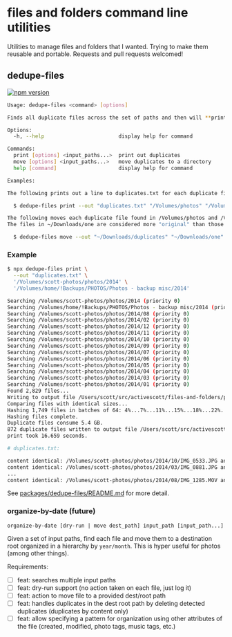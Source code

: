 # files and folders command line utilities

Utilities to manage files and folders that I wanted. Trying to make them reusable and portable. Requests and pull requests welcomed!

## dedupe-files

[![npm version](https://badge.fury.io/js/dedupe-files.svg)](https://www.npmjs.com/package/dedupe-files)

```sh
Usage: dedupe-files <command> [options]

Finds all duplicate files across the set of paths and then will **print** them out, **move** them to a directory, or **delete** them. Duplicates are identified by their actual content not their name or other attributes.

Options:
  -h, --help                        display help for command

Commands:
  print [options] <input_paths...>  print out duplicates
  move [options] <input_paths...>   move duplicates to a directory
  help [command]                    display help for command

Examples:

The following prints out a line to duplicates.txt for each duplicate file found in /Volumes/photos and /Volumes/backups/photos:

  $ dedupe-files print --out "duplicates.txt" "/Volumes/photos" "/Volumes/backups/photos"

The following moves each duplicate file found in /Volumes/photos and /Volumes/backups/photos to ~/Downloads/duplicates.
The files in ~/Downloads/one are considered more "original" than those in ~/Downloads/two since it appears earlier on the command line:

  $ dedupe-files move --out "~/Downloads/duplicates" "~/Downloads/one" "~/Downloads/two"
```

### Example

```sh
$ npx dedupe-files print \
  --out "duplicates.txt" \
  '/Volumes/scott-photos/photos/2014' \
  '/Volumes/home/!Backups/PHOTOS/Photos - backup misc/2014'

Searching /Volumes/scott-photos/photos/2014 (priority 0)
Searching /Volumes/home/!Backups/PHOTOS/Photos - backup misc/2014 (priority 1)
Searching /Volumes/scott-photos/photos/2014/08 (priority 0)
Searching /Volumes/scott-photos/photos/2014/02 (priority 0)
Searching /Volumes/scott-photos/photos/2014/12 (priority 0)
Searching /Volumes/scott-photos/photos/2014/11 (priority 0)
Searching /Volumes/scott-photos/photos/2014/10 (priority 0)
Searching /Volumes/scott-photos/photos/2014/09 (priority 0)
Searching /Volumes/scott-photos/photos/2014/07 (priority 0)
Searching /Volumes/scott-photos/photos/2014/06 (priority 0)
Searching /Volumes/scott-photos/photos/2014/05 (priority 0)
Searching /Volumes/scott-photos/photos/2014/04 (priority 0)
Searching /Volumes/scott-photos/photos/2014/03 (priority 0)
Searching /Volumes/scott-photos/photos/2014/01 (priority 0)
Found 2,829 files...
Writing to output file /Users/scott/src/activescott/files-and-folders/packages/dedupe-files/tests/integration/print-photos-small.sh.out.
Comparing files with identical sizes...
Hashing 1,749 files in batches of 64: 4%...7%...11%...15%...18%...22%...26%...29%...33%...37%...40%...44%...48%...51%...55%...59%...62%...66%...70%...73%...77%...81%...84%...88%...91%...95%...
Hashing files complete.
Duplicate files consume 5.4 GB.
872 duplicate files written to output file /Users/scott/src/activescott/files-and-folders/packages/dedupe-files/tests/integration/print-photos-small.sh.out.
print took 16.659 seconds.

# duplicates.txt:

content identical: /Volumes/scott-photos/photos/2014/10/IMG_0533.JPG and /Volumes/home/!Backups/PHOTOS/Photos - backup misc/2014/IMG_0070.jpg
content identical: /Volumes/scott-photos/photos/2014/03/IMG_0881.JPG and /Volumes/home/!Backups/PHOTOS/Photos - backup misc/2014/IMG_0881.JPG
...
content identical: /Volumes/scott-photos/photos/2014/08/IMG_1285.MOV and /Volumes/home/!Backups/PHOTOS/Photos - backup misc/2014/IMG_1285.MOV
```

See [packages/dedupe-files/README.md](packages/dedupe-files/README.md) for more detail.

### organize-by-date (future)

```
organize-by-date [dry-run | move dest_path] input_path [input_path...]
```

Given a set of input paths, find each file and move them to a destination root organized in a hierarchy by `year/month`. This is hyper useful for photos (among other things).

Requirements:

- [ ] feat: searches multiple input paths
- [ ] feat: dry-run support (no action taken on each file, just log it)
- [ ] feat: action to move file to a provided dest/root path
- [ ] feat: handles duplicates in the dest root path by deleting detected duplicates (duplicates by content only)
- [ ] feat: allow specifying a pattern for organization using other attributes of the file (created, modified, photo tags, music tags, etc.)
